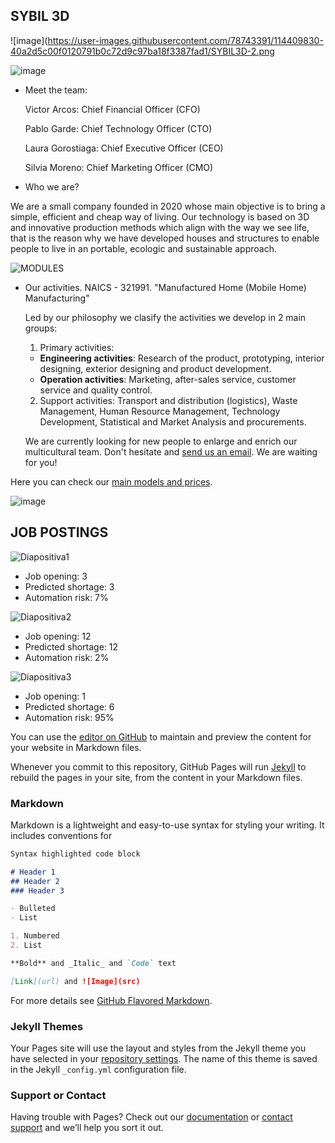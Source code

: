 ## SYBIL 3D
![image](https://user-images.githubusercontent.com/78743391/114409830-40a2d5c00f0120791b0c72d9c97ba18f3387fad1/SYBIL3D-2.png

![image](https://user-images.githubusercontent.com/78743391/114409830-23f67780-9bab-11eb-9f7f-cfbd7bfa510f.png)

* Meet the team: 

  Victor Arcos: Chief Financial Officer (CFO)
  
  Pablo Garde: Chief Technology Officer (CTO)
  
  Laura Gorostiaga: Chief Executive Officer (CEO)
  
  Silvia Moreno: Chief Marketing Officer (CMO)

* Who we are?

We are a small company founded in 2020 whose main objective is to bring a simple, efficient and cheap way of living. Our technology is based on 3D and innovative production methods which align with the way we see life, that is the reason why we have developed houses and structures to enable people to live in an portable, ecologic and sustainable approach.

![MODULES](https://user-images.githubusercontent.com/78743391/114751856-f863c080-9d55-11eb-8c90-7efd6e683326.jpg)

* Our activities.  NAICS - 321991. "Manufactured Home (Mobile Home) Manufacturing"

    Led by our philosophy we clasify the activities we develop in 2 main groups:
    
    1. Primary activities:
   
   - **Engineering activities**: Research of the product, prototyping, interior designing, exterior designing and product development.  
    - **Operation activities**: Marketing, after-sales service, customer service and quality control.
    
    2. Support activities: Transport and distribution (logistics), Waste Management, Human Resource Management, Technology Development, Statistical and Market Analysis and procurements.
    
   


   

  
  
  We are currently looking for new people to enlarge and enrich our multicultural team. Don't hesitate and [send us an email](https://www.google.com/search?q=traducir+no+sabiamos+qu%C3%A9+poner+pero+hemos+puesto+este+link+para+ser+mas+guays&bih=736&biw=1517&hl=es&ei=fFR0YNDJDsHFgwfDmYygDQ&oq=traducir+no+sabiamos+qu%C3%A9+poner+pero+hemos+puesto+este+link+para+ser+mas+guays&gs_lcp=Cgdnd3Mtd2l6EAM6BwgAEEcQsANQ5hlY9iJgkSRoAHADeACAAdMEiAHAEJIBCzAuMy4xLjEuMS4xmAEAoAEBqgEHZ3dzLXdpesgBCMABAQ&sclient=gws-wiz&ved=0ahUKEwjQ95Lx8PjvAhXB4uAKHcMMA9QQ4dUDCA0&uact=5). We are waiting for you! 
  
Here you can check our [main models and prices](https://ayushop.es/products/bolsa-que-ayuso-eres-hoy). 


![image](https://user-images.githubusercontent.com/78743391/114411194-42a93e00-9bac-11eb-8b29-c66b3f6595c0.png)


## JOB POSTINGS

![Diapositiva1](https://user-images.githubusercontent.com/78743391/114754830-4cbc6f80-9d59-11eb-9660-dd86b3e8ca08.JPG)
  * Job opening: 3
  * Predicted shortage: 3
  * Automation risk: 7%
  








![Diapositiva2](https://user-images.githubusercontent.com/78743391/114754868-57770480-9d59-11eb-9a8c-90d5ca2611df.JPG)
  * Job opening: 12
  * Predicted shortage: 12
  * Automation risk: 2%








![Diapositiva3](https://user-images.githubusercontent.com/78743391/114754929-63fb5d00-9d59-11eb-9715-c0d86bc3417d.JPG)
  * Job opening: 1
  * Predicted shortage: 6
  * Automation risk: 95%


You can use the [editor on GitHub](https://github.com/Ainhoa-Urtasun-UPNA/hohr-project-group-assignment-sybil3d/edit/gh-pages/index.md) to maintain and preview the content for your website in Markdown files.

Whenever you commit to this repository, GitHub Pages will run [Jekyll](https://jekyllrb.com/) to rebuild the pages in your site, from the content in your Markdown files.

### Markdown

Markdown is a lightweight and easy-to-use syntax for styling your writing. It includes conventions for

```markdown
Syntax highlighted code block

# Header 1
## Header 2
### Header 3

- Bulleted
- List

1. Numbered
2. List

**Bold** and _Italic_ and `Code` text

[Link](url) and ![Image](src)
```

For more details see [GitHub Flavored Markdown](https://guides.github.com/features/mastering-markdown/).

### Jekyll Themes

Your Pages site will use the layout and styles from the Jekyll theme you have selected in your [repository settings](https://github.com/Ainhoa-Urtasun-UPNA/hohr-project-group-assignment-sybil3d/settings/pages). The name of this theme is saved in the Jekyll `_config.yml` configuration file.

### Support or Contact

Having trouble with Pages? Check out our [documentation](https://docs.github.com/categories/github-pages-basics/) or [contact support](https://support.github.com/contact) and we’ll help you sort it out.
